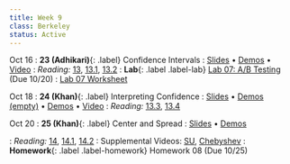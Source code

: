 ```yaml
---
title: Week 9
class: Berkeley
status: Active
---
```


Oct 16
: **23 (Adhikari)**{: .label} Confidence Intervals
  : [Slides](https://docs.google.com/presentation/d/1PRwG2drZqF3XJSBA0XYHPc7jkYsbxut4Usjklck7AEE/edit?usp=sharing) &#8226; [Demos](https://data8.datahub.berkeley.edu/hub/user-redirect/git-pull?repo=https%3A%2F%2Fgithub.com%2Fdata-8%2Fmaterials-fa23&urlpath=tree%2Fmaterials-fa23%2Flec%2Flec23%2Fdata8_fa23_lec23.ipynb&branch=main) &#8226; [Video](https://bcourses.berkeley.edu/courses/1528314/external_tools/78985)
: *Reading:* [13](https://inferentialthinking.com/chapters/13/Estimation.html), [13.1](https://inferentialthinking.com/chapters/13/1/Percentiles.html), [13.2](https://inferentialthinking.com/chapters/13/2/Bootstrap.html)
: **Lab**{: .label .label-lab} [Lab 07: A/B Testing](https://data8.datahub.berkeley.edu/hub/user-redirect/git-pull?repo=https%3A%2F%2Fgithub.com%2Fdata-8%2Fmaterials-fa23&urlpath=tree%2Fmaterials-fa23%2Flab%2Flab07%2Flab07.ipynb) (Due 10/20)
  : [Lab 07 Worksheet](https://drive.google.com/file/d/1XfpSel2iWdnUMp_g5ohpHLPl4rrqllB_/view?usp=drive_link)

Oct 18
: **24 (Khan)**{: .label} Interpreting Confidence
  : [Slides](https://docs.google.com/presentation/d/1VrEo8J8gGNDpUhZZCYM99qIPXhA4BtHgoOrw84GwCas/edit?usp=sharing) &#8226; [Demos (empty)](https://data8.datahub.berkeley.edu/hub/user-redirect/git-pull?repo=https%3A%2F%2Fgithub.com%2Fdata-8%2Fmaterials-fa23&urlpath=tree%2Fmaterials-fa23%2Flec%2Flec24%2Flec24_empty.ipynb&branch=main) &#8226; [Demos](https://data8.datahub.berkeley.edu/hub/user-redirect/git-pull?repo=https%3A%2F%2Fgithub.com%2Fdata-8%2Fmaterials-fa23&urlpath=tree%2Fmaterials-fa23%2Flec%2Flec24%2Flec24.ipynb&branch=main) &#8226; [Video](https://bcourses.berkeley.edu/courses/1528314/external_tools/78985)
: *Reading:* [13.3](https://inferentialthinking.com/chapters/13/3/Confidence_Intervals.html), [13.4](https://inferentialthinking.com/chapters/13/4/Using_Confidence_Intervals.html)

Oct 20
: **25 (Khan)**{: .label} Center and Spread
  : [Slides](https://docs.google.com/presentation/d/1HEwUWs8rVSisDGmKfBjkFk4xbgBx0amFLDyVTppmmmI/edit?usp=sharing) &#8226; [Demos](https://data8.datahub.berkeley.edu/hub/user-redirect/git-pull?repo=https%3A%2F%2Fgithub.com%2Fdata-8%2Fmaterials-fa23&urlpath=tree%2Fmaterials-fa23%2Flec%2Flec25%2Flec25.ipynb&branch=main)
   <!-- &#8226; [Video](https://bcourses.berkeley.edu/courses/1528314/external_tools/78985) -->
: *Reading:* [14](https://inferentialthinking.com/chapters/14/Why_the_Mean_Matters.html), [14.1](https://inferentialthinking.com/chapters/14/1/Properties_of_the_Mean.html), [14.2](https://inferentialthinking.com/chapters/14/2/Variability.html)
  : Supplemental Videos: [SU](https://youtu.be/5R7D1a8ek-w), [Chebyshev](https://youtu.be/Cl01jt8e0JI) 
: **Homework**{: .label .label-homework} Homework 08 (Due 10/25)
